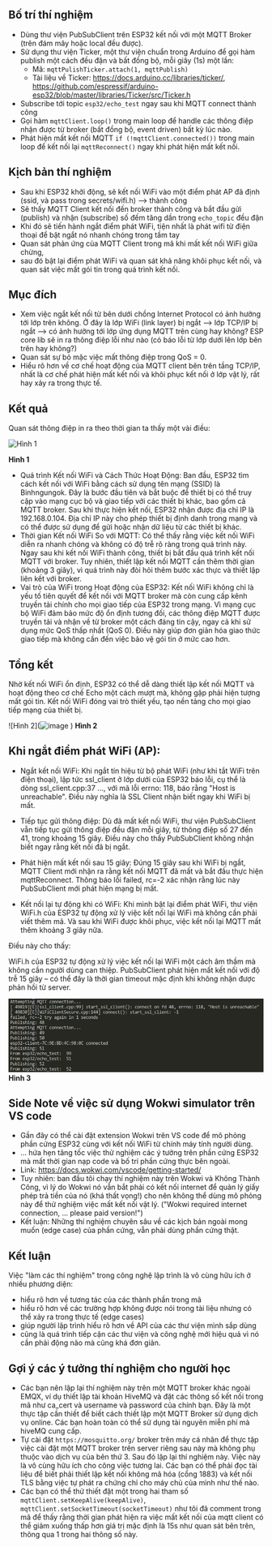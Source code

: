 ## Bố trí thí nghiệm 

- Dùng thư viện PubSubClient trên ESP32 kết nối với một MQTT Broker (trên đám mây hoặc local đều được).
- Sử dụng thư viện Ticker, một thư viện chuẩn trong Arduino để gọi hàm publish một cách đều đặn và bất đồng bộ, mỗi giây (1s) một lần:
    + Mã: `mqttPulishTicker.attach(1, mqttPublish)`
    + Tài liệu về Ticker: https://docs.arduino.cc/libraries/ticker/, https://github.com/espressif/arduino-esp32/blob/master/libraries/Ticker/src/Ticker.h 
- Subscribe tới topic `esp32/echo_test` ngay sau khi MQTT connect thành công
- Gọi hàm `mqttClient.loop()` trong main loop để handle các thông điệp nhận được từ broker (bất đồng bộ, event driven) bất kỳ lúc nào. 
- Phát hiện mất kết nối MQTT `if (!mqttClient.connected())` trong main loop để kết nối lại `mqttReconnect()` ngay khi phát hiện mất kết nối.

## Kịch bản thí nghiệm

- Sau khi ESP32 khởi động, sẽ kết nối WiFi vào một điểm phát AP đã định (ssid, và pass trong secrets/wifi.h) --> thành công
- Sẽ thấy MQTT Client kết nối đến broker thành công và bắt đầu gửi (publish) và nhận (subscribe) số đếm tăng dần trong `echo_topic` đều đặn
- Khi đó sẽ tiến hành ngắt điểm phát WiFi, tiện nhất là phát wifi từ điện thoại để bật ngắt nó nhanh chóng trong tầm tay
- Quan sát phản ứng của MQTT Client trong mã khi mất kết nối WiFi giữa chừng, 
- sau đó bật lại điểm phát WiFi và quan sát khả năng khôi phục kết nối, và quan sát việc mất gói tin trong quá trình kết nối.

## Mục đích 
- Xem việc ngắt kết nối từ bên dưới chồng Internet Protocol có ảnh hưởng tới lớp trên không. Ở đây là lớp WiFi (link layer) bị ngắt --> lớp TCP/IP bị ngắt --> có ảnh hưởng tới lớp ứng dụng MQTT trên cùng hay không? ESP core lib sẽ in ra thông điệp lỗi như nào (có báo lỗi từ lớp dưới lên lớp bên trên hay không?)
- Quan sát sự bỏ mặc việc mất thông điệp trong QoS = 0. 
- Hiểu rõ hơn về cơ chế hoạt động của MQTT client bên trên tầng TCP/IP, nhất là cơ chế phát hiện mất kết nối và khôi phục kết nối ở lớp vật lý, rất hay xảy ra trong thực tế.

## Kết quả
Quan sát thông điệp in ra theo thời gian ta thấy một vài điều:

![Hình 1](https://github.com/user-attachments/assets/cab219a2-b919-4259-85e0-d29fa73420b5)

**Hình 1**

- Quá trình Kết nối WiFi và Cách Thức Hoạt Động:
    Ban đầu, ESP32 tìm cách kết nối với WiFi bằng cách sử dụng tên mạng (SSID) là Binhngungok. Đây là bước đầu tiên và bắt buộc để thiết bị có thể truy cập vào mạng cục bộ và giao tiếp với các thiết bị khác, bao gồm cả MQTT broker.
    Sau khi thực hiện kết nối, ESP32 nhận được địa chỉ IP là 192.168.0.104. Địa chỉ IP này cho phép thiết bị định danh trong mạng và có thể được sử dụng để gửi hoặc nhận dữ liệu từ các thiết bị khác.
- Thời gian Kết nối WiFi So với MQTT:
    Có thể thấy rằng việc kết nối WiFi diễn ra nhanh chóng và không có độ trễ rõ ràng trong quá trình này.
    Ngay sau khi kết nối WiFi thành công, thiết bị bắt đầu quá trình kết nối MQTT với broker. Tuy nhiên, thiết lập kết nối MQTT cần thêm thời gian (khoảng 3 giây), vì quá trình này đòi hỏi thêm bước xác thực và thiết lập liên kết với broker.
- Vai trò của WiFi trong Hoạt động của ESP32:
Kết nối WiFi không chỉ là yếu tố tiên quyết để kết nối với MQTT broker mà còn cung cấp kênh truyền tải chính cho mọi giao tiếp của ESP32 trong mạng.
Vì mạng cục bộ WiFi đảm bảo mức độ ổn định tương đối, các thông điệp MQTT được truyền tải và nhận về từ broker một cách đáng tin cậy, ngay cả khi sử dụng mức QoS thấp nhất (QoS 0). Điều này giúp đơn giản hóa giao thức giao tiếp mà không cần đến việc bảo vệ gói tin ở mức cao hơn.
## Tổng kết
Nhờ kết nối WiFi ổn định, ESP32 có thể dễ dàng thiết lập kết nối MQTT và hoạt động theo cơ chế Echo một cách mượt mà, không gặp phải hiện tượng mất gói tin. Kết nối WiFi đóng vai trò thiết yếu, tạo nền tảng cho mọi giao tiếp mạng của thiết bị.


![Hình 2](![image](https://github.com/user-attachments/assets/456cee1c-1d77-4b62-adea-42424853d7f1 )
)
**Hình 2**

## Khi ngắt điểm phát WiFi (AP):
- Ngắt kết nối WiFi: Khi ngắt tín hiệu từ bộ phát WiFi (như khi tắt WiFi trên điện thoại), lập tức ssl_client ở lớp dưới của ESP32 báo lỗi, cụ thể là dòng ssl_client.cpp:37 ..., với mã lỗi errno: 118, báo rằng "Host is unreachable". Điều này nghĩa là SSL Client nhận biết ngay khi WiFi bị mất.

- Tiếp tục gửi thông điệp: Dù đã mất kết nối WiFi, thư viện PubSubClient vẫn tiếp tục gửi thông điệp đều đặn mỗi giây, từ thông điệp số 27 đến 41, trong khoảng 15 giây. Điều này cho thấy PubSubClient không nhận biết ngay rằng kết nối đã bị ngắt.

- Phát hiện mất kết nối sau 15 giây: Đúng 15 giây sau khi WiFi bị ngắt, MQTT Client mới nhận ra rằng kết nối MQTT đã mất và bắt đầu thực hiện mqttReconnect. Thông báo lỗi failed, rc=-2 xác nhận rằng lúc này PubSubClient mới phát hiện mạng bị mất.

- Kết nối lại tự động khi có WiFi: Khi mình bật lại điểm phát WiFi, thư viện WiFi.h của ESP32 tự động xử lý việc kết nối lại WiFi mà không cần phải viết thêm mã. Và sau khi WiFi được khôi phục, việc kết nối lại MQTT mất thêm khoảng 3 giây nữa.

Điều này cho thấy:

WiFi.h của ESP32 tự động xử lý việc kết nối lại WiFi một cách âm thầm mà không cần người dùng can thiệp.
PubSubClient phát hiện mất kết nối với độ trễ 15 giây – có thể đây là thời gian timeout mặc định khi không nhận được phản hồi từ server.

![Hình 3](./images/hinh3.png "Hình 3")
**Hình 3**

## Side Note về việc sử dụng Wokwi simulator trên VS code

- Gần đây có thể cài đặt extension Wokwi trên VS code để mô phỏng phần cứng ESP32 cùng với kết nối WiFi từ chính máy tính người dùng. 
- ... hứa hẹn tăng tốc việc thử nghiệm các ý tưởng trên phần cứng ESP32 mà mất thời gian nạp code và bố trí phần cứng thực bên ngoài. 
- Link: https://docs.wokwi.com/vscode/getting-started/ 
- Tuy nhiên: ban đầu tôi chạy thí nghiệm này trên Wokwi và Không Thành Công, vì lý do Wokwi nó vẫn bắt phải có kết nối internet để quản lý giấy phép trả tiền của nó (khá thất vọng!) cho nên không thể dùng mô phỏng này để thử nghiệm việc mất kết nối vật lý. ("Wokwi required internet connection, ... please paid version!")
- Kết luận: Những thí nghiệm chuyên sâu về các kịch bản ngoài mong muốn (edge case) của phần cứng, vẫn phải dùng phần cứng thật. 

## Kết luận 

Việc "làm các thí nghiệm" trong công nghệ lập trình là vô cùng hữu ích ở nhiều phương diện:

- hiểu rõ hơn về tương tác của các thành phần trong mã
- hiểu rõ hơn về các trường hợp không được nói trong tài liệu nhưng có thể xảy ra trong thực tế (edge cases)
- giúp người lập trình hiểu rõ hơn về API của các thư viện mình sắp dùng 
- cũng là quá trình tiếp cận các thư viện và công nghệ mới hiệu quả vì nó cần phải động não mà cũng khá đơn giản.

## Gợi ý các ý tưởng thí nghiệm cho người học 

- Các bạn nên lặp lại thí nghiệm này trên một MQTT broker khác ngoài EMQX, ví dụ thiết lập tài khoản HiveMQ và đặt các thông số kết nối trong mã như ca_cert và username và password của chính bạn. Đây là một thực tập cần thiết để biết cách thiết lập một MQTT Broker sử dụng dịch vụ online. Các bạn hoàn toàn có thể sử dụng tài nguyên miễn phí mà hiveMQ cung cấp. 
- Tự cài đặt `https://mosquitto.org/` broker trên máy cá nhân để thực tập việc cài đặt một MQTT broker trên server riêng sau này mà không phụ thuộc vào dịch vụ của bên thứ 3. Sau đó lặp lại thí nghiệm này. Việc này là vô cùng hữu ích cho công việc tương lai. Các bạn có thể phải đọc tài liệu để biết phải thiết lập kết nối không mã hóa (cổng 1883) và kết nối TLS bằng việc tự phát ra chứng chỉ cho máy chủ của mình như thế nào.
- Các bạn có thể thử thiết đặt một trong hai tham số `mqttClient.setKeepAlive(keepAlive)`, `mqttClient.setSocketTimeout(socketTimeout)` như tôi đã comment trong mã để thấy rằng thời gian phát hiện ra việc mất kết nối của mqtt client có thể giảm xuống thấp hơn giá trị mặc định là 15s như quan sát bên trên, thông qua 1 trong hai thông số này. 
